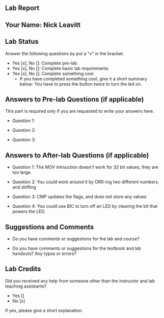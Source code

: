 ##  Lab Report ##

Your Name: Nick Leavitt
-----------


Lab Status
-------
Answer the following questions by put a "x" in the bracket.
- Yes [x], No []: Complete pre-lab
- Yes [x], No []: Complete basic lab requirements
- Yes [x], No []: Complete something cool
  - If you have completed something cool, give it a short summary below: 
  You have to press the button twice to turn the led on.

Answers to Pre-lab Questions (if applicable)
-------
This part is required only if you are requested to write your answers here. 

* Question 1:


* Question 2:


* Question 3:


Answers to After-lab Questions (if applicable)
-------

* Question 1:
 The MOV intrsuction doesn't work for 32 bit values, they are too large.

* Question 2:
  You could work around it by ORR-ing two different numbers, and shifting

* Question 3:
  CMP updates the flags, and does not store any values

* Question 4:
  You could use BIC to turn off an LED by clearing the bit that powers the LED.

Suggestions and Comments
-------

* Do you have comments or suggestions for the lab and course?


* Do you have comments or suggestions for the textbook and lab handouts? Any typos or errors?



Lab Credits
-------
Did you received any help from someone other than the instructor and lab teaching assistants?
- Yes []
- No [x]

If yes, please give a short explanation.

